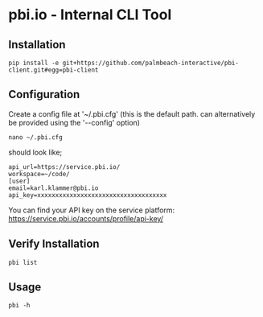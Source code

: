 pbi.io - Internal CLI Tool
==========================


Installation
------------

    pip install -e git+https://github.com/palmbeach-interactive/pbi-client.git#egg=pbi-client

Configuration
-------------

Create a config file at '~/.pbi.cfg' (this is the default path. can alternatively be provided using the '--config' option)

    nano ~/.pbi.cfg

should look like;

    api_url=https://service.pbi.io/
    workspace=~/code/
    [user]
    email=karl.klammer@pbi.io
    api_key=xxxxxxxxxxxxxxxxxxxxxxxxxxxxxxxxxxxx

You can find your API key on the service platform: https://service.pbi.io/accounts/profile/api-key/



Verify Installation
-------------------

    pbi list



Usage
-----

    pbi -h
